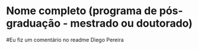 # Nome completo (programa de pós-graduação - mestrado ou doutorado)

#Eu fiz um comentário no readme Diego Pereira
